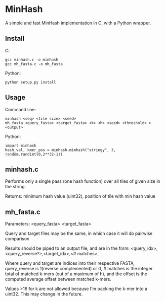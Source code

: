 MinHash
=======

A simple and fast MinHash implementation in C, with a Python wrapper.


Install
-------

C:

    gcc minhash.c -o minhash
    gcc mh_fasta.c -o mh_fasta

Python:

    python setup.py install


Usage
-----

Command line:

    minhash <seq> <tile size> <seed>
    mh_fasta <query_fasta> <target_fasta> <k> <h> <seed> <threshold> > <output>

Python:

    import minhash
    hash_val, kmer_pos = minhash.minhash("stringy", 3, random.randint(0,2**32-1))


minhash.c
---------

Performs only a single pass (one hash function) over all tiles of given size in the string.

Returns: minimum hash value (uint32), position of tile with min hash value


mh_fasta.c
----------

Parameters: <query_fasta> <target_fasta> <k> <h> <seed> <threshold>

Query and target files may be the same, in which case it will do pairwise comparison

Results should be piped to an output file, and are in the form:
<query_idx>,<query_reverse?>,<target_idx>,<# matches>,<offset>

Where query and target are indices into their respective FASTA, query_reverse is 1(reverse complemented) or 0, # matches is the integer total of matched k-mers (out of a maximum of h), and the offset is the computed average offset between matched k-mers.

Values >16 for k are not allowed because I'm packing the k-mer into a uint32. This may change in the future.
